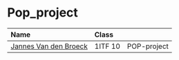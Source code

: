 # Pop_project

| Name                                                           | Class   |                                          |
|:---------------------------------------------------------------|:--------|:----------------------------------------------------------|
| [Jannes Van den Broeck](mailto:r0835818@student.thomasmore.be) | 1ITF 10 | POP-project                |